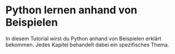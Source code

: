 # Python lernen anhand von Beispielen
In diesem Tutorial wirst du Python anhand von Beispielen erklärt bekommen. Jedes Kapitel behandelt dabei ein spezifisches
Thema.